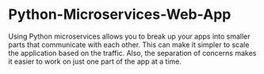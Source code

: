 # Python-Microservices-Web-App
Using Python microservices allows you to break up your apps into smaller parts that communicate with each other. This can make it simpler to scale the application based on the traffic. Also, the separation of concerns makes it easier to work on just one part of the app at a time.
